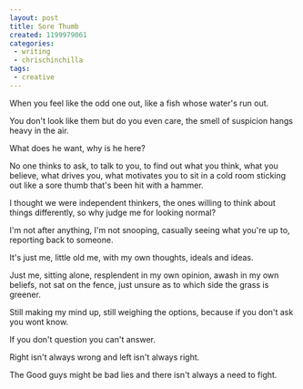 ```yaml
---
layout: post
title: Sore Thumb
created: 1199979061
categories:
 - writing
 - chrischinchilla
tags:
 - creative
---
```


When you feel like the odd one out, like a fish whose water's run out.

You don't look like them but do you even care, the smell of suspicion hangs heavy in the air.

What does he want, why is he here?

No one thinks to ask, to talk to you, to find out what you think, what you believe, what drives you, what motivates you to sit in a cold room sticking out like a sore thumb that's been hit with a hammer.

I thought we were independent thinkers, the ones willing to think about things differently, so why judge me for looking normal?

I'm not after anything, I'm not snooping, casually seeing what you're up to, reporting back to someone.

It's just me, little old me, with my own thoughts, ideals and ideas.

Just me, sitting alone, resplendent in my own opinion, awash in my own beliefs, not sat on the fence, just unsure as to which side the grass is greener.

Still making my mind up, still weighing the options, because if you don't ask you wont know.

If you don't question you can't answer.

Right isn't always wrong and left isn't always right.

The Good guys might be bad lies and there isn't always a need to fight.
